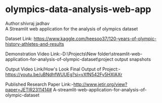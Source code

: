 # olympics-data-analysis-web-app

Author:shivraj jadhav
<br>
A Streamlit web application for the analysis of olympics dataset

Dataset Link: https://www.kaggle.com/heesoo37/120-years-of-olympic-history-athletes-and-results

Demonstration Video Link:-D:\Projects\New folder\streamlit-web-application-for-analysis-of-olympic-dataset\project output snapshots

Output Video Link/How's Look Final Output of Project:-https://youtu.be/uBNdhfWUUEg?si=vXfN542Fy5HXlAXr

Published Research Paper Link:-http://www.jetir.org/view?paper=JETIR2311414# A-streamlit-web-application-for-analysis-of-olympic-dataset
